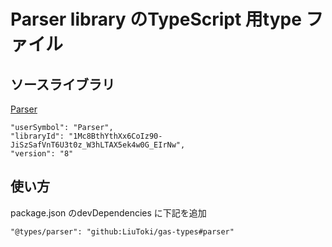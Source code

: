 # Parser library のTypeScript 用type ファイル
## ソースライブラリ
[Parser](https://script.google.com/home/projects/1Mc8BthYthXx6CoIz90-JiSzSafVnT6U3t0z_W3hLTAX5ek4w0G_EIrNw)
```
"userSymbol": "Parser",
"libraryId": "1Mc8BthYthXx6CoIz90-JiSzSafVnT6U3t0z_W3hLTAX5ek4w0G_EIrNw",
"version": "8"
```

## 使い方
package.json のdevDependencies に下記を追加
```
"@types/parser": "github:LiuToki/gas-types#parser"
```
